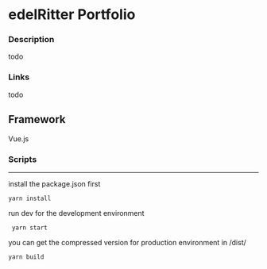# edelRitter Portfolio

### Description

todo

### Links
todo

## Framework

Vue.js

### Scripts
----
install the package.json first
```
yarn install
```
run dev for the development environment
```
 yarn start
```

you can get the compressed version for production environment in /dist/
```
yarn build
```